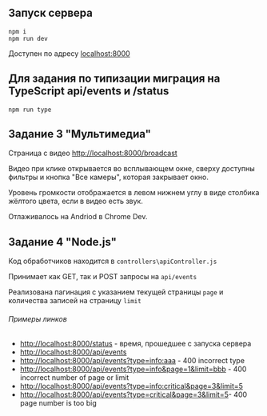 ## Запуск сервера
```
npm i
npm run dev
```
Доступен по адресу  [localhost:8000](localhost:8000)

## Для задания по типизации миграция на TypeScript api/events и /status

`npm run type` 

## Задание 3 "Мультимедиа"

Страница с видео [http://localhost:8000/broadcast](http://localhost:8000/broadcast)

Видео при клике открывается во всплывающем окне, сверху доступны фильтры и кнопка "Все камеры", которая закрывает окно.

Уровень громкости отображается в левом нижнем углу в виде столбика жёлтого цвета, если в видео есть звук.

Отлаживалось на Andriod в Chrome Dev.

## Задание 4 "Node.js"

Код обработчиков находится в `controllers\apiController.js`

Принимает как GET, так и POST запросы на `api/events`

Реализована пагинация с указанием текущей страницы `page` и количества записей на страницу `limit`

 ###### Примеры линков
 
- [http://localhost:8000/status](http://localhost:8000/status) - время, прошедшее с запуска сервера
- [http://localhost:8000/api/events](http://localhost:8000/api/events)
- [http://localhost:8000/api/events?type=info:aaa](http://localhost:8000/api/events?type=info:aaa) - 400 incorrect type
- [http://localhost:8000/api/events?type=info&page=1&limit=bbb](http://localhost:8000/api/events?type=info&page=1&limit=bbb) - 400 incorrect number of page or limit
- [http://localhost:8000/api/events?type=info:critical&page=3&limit=5](http://localhost:8000/api/events?type=info:critical&page=3&limit=5)
- [http://localhost:8000/api/events?type=critical&page=3&limit=5](http://localhost:8000/api/events?type=critical&page=3&limit=5)- 400 page number is too big

